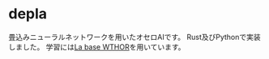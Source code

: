 # depla
畳込みニューラルネットワークを用いたオセロAIです。
Rust及びPythonで実装しました。
学習には[La base WTHOR][WTHOR]を用いています。

[WTHOR]:https://www.ffothello.org/informatique/la-base-wthor
